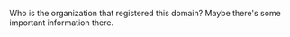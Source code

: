 Who is the organization that registered this domain? Maybe there's some important information there.
